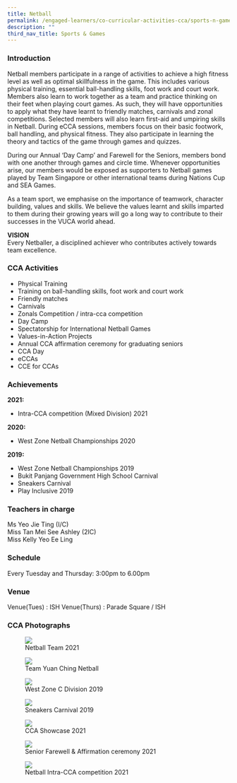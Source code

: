 ```yaml
---
title: Netball
permalink: /engaged-learners/co-curricular-activities-cca/sports-n-games/netball/
description: ""
third_nav_title: Sports & Games
---
```

### Introduction

Netball members participate in a range of activities to achieve a high fitness level as well as optimal skillfulness in the game. This includes various physical training, essential ball-handling skills, foot work and court work. Members also learn to work together as a team and practice thinking on their feet when playing court games. As such, they will have opportunities to apply what they have learnt to friendly matches, carnivals and zonal competitions. Selected members will also learn first-aid and umpiring skills in Netball. During eCCA sessions, members focus on their basic footwork, ball handling, and physical fitness. They also participate in learning the theory and tactics of the game through games and quizzes.

During our Annual ‘Day Camp’ and Farewell for the Seniors, members bond with one another through games and circle time. Whenever opportunities arise, our members would be exposed as supporters to Netball games played by Team Singapore or other international teams during Nations Cup and SEA Games.

As a team sport, we emphasise on the importance of teamwork, character building, values and skills. We believe the values learnt and skills imparted to them during their growing years will go a long way to contribute to their successes in the VUCA world ahead.


**VISION** <br>
Every Netballer, a disciplined achiever who contributes actively towards team excellence.

### CCA Activities

*   Physical Training
*   Training on ball-handling skills, foot work and court work
*   Friendly matches
*   Carnivals
*   Zonals Competition / intra-cca competition
*   Day Camp
*   Spectatorship for International Netball Games
*   Values-in-Action Projects
*   Annual CCA affirmation ceremony for graduating seniors
*   CCA Day
*   eCCAs
*   CCE for CCAs

### Achievements

**2021:**
*   Intra-CCA competition (Mixed Division) 2021

**2020:**
*   West Zone Netball Championships 2020

**2019:**
*   West Zone Netball Championships 2019
*   Bukit Panjang Government High School Carnival
*   Sneakers Carnival
*   Play Inclusive 2019

### Teachers in charge

Ms Yeo Jie Ting (I/C) <br>
Miss Tan Mei See Ashley (2IC) <br>
Miss Kelly Yeo Ee Ling <br>


### Schedule

Every Tuesday and Thursday: 3:00pm to 6.00pm


### Venue

Venue(Tues) : ISH
Venue(Thurs) : Parade Square / ISH

### CCA Photographs


<figure>  
<img src="/images/Netball-1.jpg">  
<figcaption> Netball Team 2021 </figcaption>  
</figure>

<figure>  
<img src="/images/Netball-2.jpg">  
<figcaption> Team Yuan Ching Netball </figcaption>  
</figure>

<figure>  
<img src="/images/Netball-3.jpg">  
<figcaption> West Zone C Division 2019 </figcaption>  
</figure>

<figure>  
<img src="/images/Netball-4.jpg">  
<figcaption> Sneakers Carnival 2019 </figcaption>  
</figure>

<figure>  
<img src="/images/Netball-5.jpg">  
<figcaption> CCA Showcase 2021 </figcaption>  
</figure>

<figure>  
<img src="/images/Netball-6.jpg">  
<figcaption> Senior Farewell & Affirmation ceremony 2021 </figcaption>  
</figure>

<figure>  
<img src="/images/Netball-7.jpg">  
<figcaption> Netball Intra-CCA competition 2021</figcaption>  
</figure>